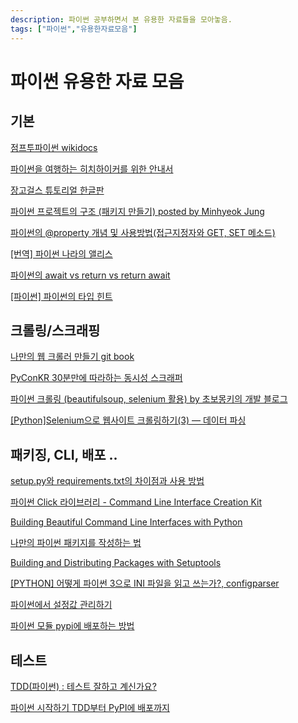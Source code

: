 ```yaml
---
description: 파이썬 공부하면서 본 유용한 자료들을 모아놓음.
tags: ["파이썬","유용한자료모음"]
---
```

# 파이썬 유용한 자료 모음

## 기본

[점프투파이썬 wikidocs](https://wikidocs.net/book/1)

[파이썬을 여행하는 히치하이커를 위한 안내서](https://python-guide-kr.readthedocs.io/ko/latest/)

[장고걸스 튜토리얼 한글판](https://tutorial.djangogirls.org/ko/)

[파이썬 프로젝트의 구조 (패키지 만들기) posted by Minhyeok Jung](https://www.holaxprogramming.com/2017/06/28/python-project-structures/)

[파이썬의 @property 개념 및 사용방법(접근지정자와 GET, SET 메소드)](https://hongku.tistory.com/335)

[[번역] 파이썬 나라의 앨리스](https://winterj.me/alice-in-python-projectland/)

[파이썬의 await vs return vs return await](https://winterj.me/python-await-vs-return/)

[[파이썬] 파이썬의 타입 힌트](https://artoria.us/35)


## 크롤링/스크래핑

[나만의 웹 크롤러 만들기 git book](https://beomi.github.io/gb-crawling/)

[PyConKR 30분만에 따라하는 동시성 스크래퍼](https://www.slideshare.net/cornchz/pyconkr-2014-30?qid=cc4f273b-1589-4783-b823-08437be01f77&v=&b=&from_search=29)

[파이썬 크롤링 (beautifulsoup, selenium 활용) by 초보몽키의 개발 블로그](https://wayhome25.github.io/python/2017/04/25/cs-27-crawling/)

[[Python]Selenium으로 웹사이트 크롤링하기(3) — 데이터 파싱](https://medium.com/@nsh235482/python-selenium으로-웹사이트-크롤링하기-3-데이터-파싱-383f2f72e8f4)

## 패키징, CLI, 배포 ..

[setup.py와 requirements.txt의 차이점과 사용 방법](https://edykim.com/ko/post/how-does-setup.py-differ-from-requirements.txt-and-how-to-use-it/)

[파이썬 Click 라이브러리 - Command Line Interface Creation Kit](https://click.palletsprojects.com/en/7.x/)

[Building Beautiful Command Line Interfaces with Python](https://codeburst.io/building-beautiful-command-line-interfaces-with-python-26c7e1bb54df)

[나만의 파이썬 패키지를 작성하는 법](https://code.tutsplus.com/ko/tutorials/how-to-write-your-own-python-packages--cms-26076)

[Building and Distributing Packages with Setuptools](https://setuptools.readthedocs.io/en/latest/setuptools.html#configuring-setup-using-setup-cfg-files)

[[PYTHON] 어떻게 파이썬 3으로 INI 파일을 읽고 쓰는가?, configparser](https://cnpnote.tistory.com/entry/PYTHON-어떻게-파이썬-3으로-INI-파일을-읽고-쓰는가)

[파이썬에서 설정값 관리하기](https://mingrammer.com/ways-to-manage-the-configuration-in-python/)

[파이썬 모듈 pypi에 배포하는 방법](https://devlog.jwgo.kr/2018/03/11/how-to-deploy-to-pypi/)

## 테스트

[TDD(파이썬) : 테스트 잘하고 계신가요?](http://labs.brandi.co.kr/2018/06/07/kwakjs.html)

[파이썬 시작하기 TDD부터 PyPI에 배포까지](https://www.holaxprogramming.com/2017/06/15/python-get-started/)

